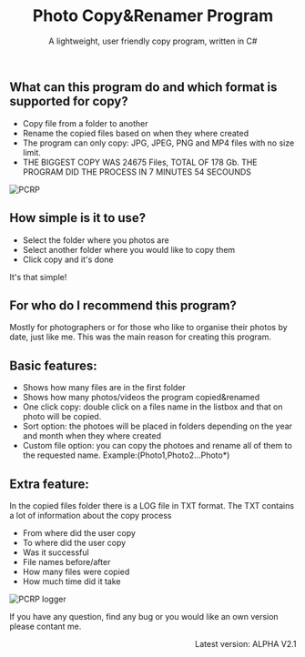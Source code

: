 

<h1 align=center > Photo Copy&Renamer Program </h1>
<p align=center> A lightweight, user friendly copy program, written in C# </p>
<br>

## What can this program do and which format is supported for copy?
* Copy file from a folder to another
* Rename the copied files based on when they where created
* The program can only copy: JPG, JPEG, PNG and MP4 files with no size limit.
* THE BIGGEST COPY WAS 24675 Files, TOTAL OF 178 Gb. THE PROGRAM DID THE PROCESS IN 7 MINUTES 54 SECOUNDS


![PCRP](https://user-images.githubusercontent.com/65924165/164614783-d58a80c3-7a04-4ee1-a45f-5986fcaa7591.png)


## How simple is it to use?
* Select the folder where you photos are
* Select another folder where you would like to copy them
* Click copy and it's done

It's that simple!


## For who do I recommend this program?
Mostly for photographers or for those who like to organise their photos by date, just like me. This was the main reason for creating this program.

## Basic features:
* Shows how many files are in the first folder
* Shows how many photos/videos the program copied&renamed
* One click copy: double click on a files name in the listbox and that on photo will be copied.
* Sort option: the photoes will be placed in folders depending on the year and month when they where created
* Custom file option: you can copy the photoes and rename all of them to the requested name. Example:(Photo1,Photo2...Photo*)


## Extra feature:
In the copied files folder there is a LOG file in TXT format.
The TXT contains a lot of information about the copy process

* From where did the user copy
* To where did the user copy
* Was it successful
* File names before/after
* How many files were copied
* How much time did it take


![PCRP logger](https://user-images.githubusercontent.com/65924165/123159282-21e34b80-d46d-11eb-9ead-d2d5ae54576e.png)


If you have any question, find any bug or you would like an own version please contant me.

<p align= right>Latest version: ALPHA V2.1 </p>
